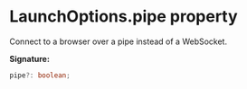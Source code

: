 # LaunchOptions.pipe property

Connect to a browser over a pipe instead of a WebSocket.

**Signature:**

```typescript
pipe?: boolean;
```

